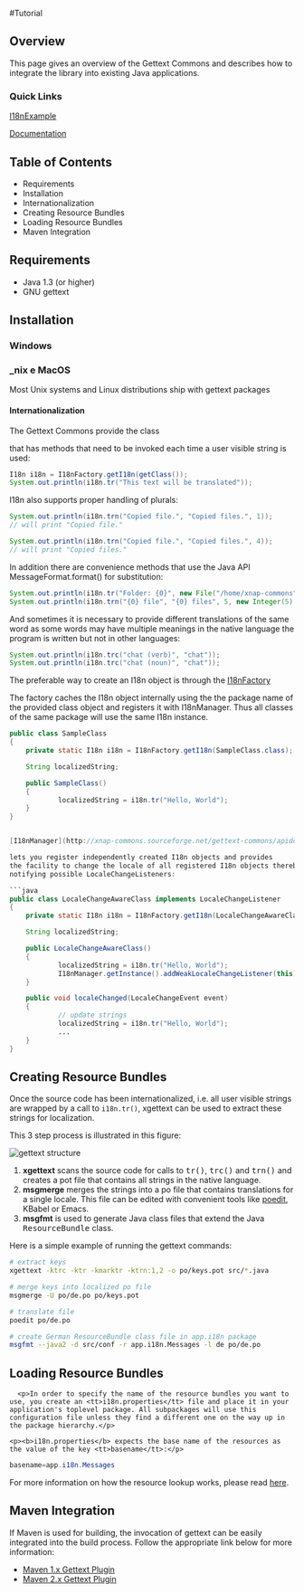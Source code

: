 #Tutorial

## Overview

This page gives an overview of the Gettext Commons and
describes how to integrate the library into existing Java
applications.

### Quick Links 

[I18nExample](../src/examples/I18nExample.java)

[Documentation](../javadoc/gettext-commons/apidocs/index.html)

## Table of Contents

* Requirements
* Installation
* Internationalization
* Creating Resource Bundles
* Loading Resource Bundles
* Maven Integration 


## Requirements

* Java 1.3 (or higher) 
* GNU gettext 



## Installation

### Windows

### _nix e MacOS

Most Unix systems and Linux distributions ship with gettext packages


#### Internationalization

The Gettext Commons provide the class 
[](http://xnap-commons.sourceforge.net/gettext-commons/apidocs/org/xnap/commons/i18n/I18n.html)


that has methods that need to be invoked each time a user visible
string is used: 
      
```java
I18n i18n = I18nFactory.getI18n(getClass());
System.out.println(i18n.tr("This text will be translated"));
```

I18n also supports proper handling of plurals:

```java
System.out.println(i18n.trn("Copied file.", "Copied files.", 1));
// will print "Copied file."

System.out.println(i18n.trn("Copied file.", "Copied files.", 4));
// will print "Copied files."
```

In addition there are convenience methods that use the Java API
MessageFormat.format() for substitution:

```java
System.out.println(i18n.tr("Folder: {0}", new File("/home/xnap-commons"));
System.out.println(i18n.trn("{0} file", "{0} files", 5, new Integer(5)));
```

And sometimes it is necessary to provide different
translations of the same word as some words may have multiple
meanings in the native language the program is written but
not in other languages:

```java
System.out.println(i18n.trc("chat (verb)", "chat"));
System.out.println(i18n.trc("chat (noun)", "chat"));
```
The preferable way to create an I18n object is through the [I18nFactory](http://xnap-commons.sourceforge.net/gettext-commons/apidocs/org/xnap/commons/i18n/I18nFactory.html)

The factory caches the I18n object internally using the the package
name of the provided class object and registers it with
I18nManager. Thus all classes of the same package will use the same
I18n instance.
      

```java
public class SampleClass
{
	private static I18n i18n = I18nFactory.getI18n(SampleClass.class);

	String localizedString;

	public SampleClass()
	{
	        localizedString = i18n.tr("Hello, World");
	}
}


[I18nManager](http://xnap-commons.sourceforge.net/gettext-commons/apidocs/org/xnap/commons/i18n/I18nManager.html)

lets you register independently created I18n objects and provides
the facility to change the locale of all registered I18n objects thereby
notifying possible LocaleChangeListeners:

```java
public class LocaleChangeAwareClass implements LocaleChangeListener
{
	private static I18n i18n = I18nFactory.getI18n(LocaleChangeAwareClass.class);

	String localizedString;

	public LocaleChangeAwareClass()
	{
	        localizedString = i18n.tr("Hello, World");
	        I18nManager.getInstance().addWeakLocaleChangeListener(this);
	}

	public void localeChanged(LocaleChangeEvent event)
	{
	        // update strings
	        localizedString = i18n.tr("Hello, World");
	        ...
	}
}
```

## Creating Resource Bundles

Once the source code has been internationalized, i.e. all
user visible strings are wrapped by a call to
<code>i18n.tr()</code>, xgettext can be used to extract these
strings for localization. 

<p>This 3 step process is illustrated in this figure:</p>

![gettext structure](gettext-structure.png)

<ol>
<li>
  <b>xgettext</b> scans the source code for calls to
  <tt>tr()</tt>, <tt>trc()</tt> and <tt>trn()</tt> and creates
  a pot file that contains all strings in the native language.
</li>
<li>
  <b>msgmerge</b> merges the strings into a po file that
  contains translations for a single locale. This file can be
  edited with convenient tools like <a
  href="http://www.poedit.org/">poedit</a>, KBabel or Emacs.
</li>
<li>
  <b>msgfmt</b> is used to generate Java class files that
  extend the Java <tt>ResourceBundle</tt> class.
</li>
</ol>

<p>Here is a simple example of running the gettext commands:</p>

```bash
# extract keys
xgettext -ktrc -ktr -kmarktr -ktrn:1,2 -o po/keys.pot src/*.java 

# merge keys into localized po file
msgmerge -U po/de.po po/keys.pot

# translate file
poedit po/de.po

# create German ResourceBundle class file in app.i18n package
msgfmt --java2 -d src/conf -r app.i18n.Messages -l de po/de.po
```

## Loading Resource Bundles
	  <p>In order to specify the name of the resource bundles you want to
	use, you create an <tt>i18n.properties</tt> file and place it in your
	application's toplevel package. All subpackages will use this
	configuration file unless they find a different one on the way up in
	the package hierarchy.</p>
	  
	<p><b>i18n.properties</b> expects the base name of the resources as
	the value of the key <tt>basename</tt>:</p>
```java
basename=app.i18n.Messages
```

For more information on how the resource lookup works, please read <a href="http://xnap-commons.sourceforge.net/gettext-commons/apidocs/org/xnap/commons/i18n/I18nFactory.html#getI18n(java.lang.Class, java.lang.String)">here</a>.</p>

## Maven Integration

<p>If Maven is used for building, the invocation of gettext can
  be easily integrated into the build process. Follow the
  appropriate link below for more information:</p>

<ul>
  <li><a
href="http://xnap-commons.sourceforge.net/m1/maven-gettext-plugin/index.html">Maven	1.x Gettext Plugin</a></li>
  <li><a
href="http://xnap-commons.sourceforge.net/m2/maven-gettext-plugin/index.html">Maven
2.x Gettext Plugin</a></li>
</ul>
